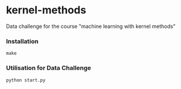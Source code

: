 # kernel-methods
Data challenge for the course "machine learning with kernel methods"

### Installation

```
make
```

### Utilisation for Data Challenge

```
python start.py
```

